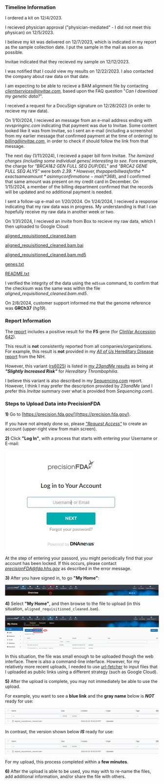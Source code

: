### Timeline Information

I ordered a kit on 12/4/2023.

I recieved physician approval ("physician-mediated" - I did not meet this physican) on 12/5/2023.

I believe my kit was delivered on 12/7/2023, which is indicated in my report as the sample collection date.  I put the sample in the mail as soon as possible.

Invitae indicated that they recieved my sample on 12/12/2023.

I was notified that I could view my results on 12/22/2023.  I also contacted the company about raw data on that date.

I am expecting to be able to recieve a BAM alignment file by contacting *clientservices@invitae.com*, based upon the FAQ question "*Can I download my genetic data?*".

I received a request for a DocuSign signature on 12/28/2023 (in order to recieve my raw data).

On 1/10/2024, I recieved an message from an e-mail address ending with *revspringinc.com* indicating that payment was due to Invitae.  Some content looked like it was from Invitae, so I sent an e-mail (including a screenshot from my earlier message that confirmed payment at the time of ordering) to *billing@invitae.com*, in order to check if should follow the link from that message.

The next day (1/11/2024), I recieved a paper bill form Invitae.  *The itemized charges (including some individual genes( interesting to see.*  Fore example, the charge for *"BRCA1&2 GEN FULL SEQ DUP/DEL"* and *"BRCA2 GENE FULL SEQ ALYS"*  were both *$2.39.*  However, the paper bill was for the *exact same amount* as in my confirmation e-mail (*$368*), and I confirmed that same amount was present on my credit card in December.  On 1/15/2024, a member of the billing department confirmed that the records will be updated and no additional payment is needed.

I sent a follow-up e-mail on 1/20/2024.  On 1/24/2024, I recieved a response indicating that my raw data was in progress.  My understanding is that I can hopefully receive my raw data in another week or two.

On 1/31/2024, I recieved an invite from Box to recieve my raw data, which I then uploaded to Google Cloud:

[aligned_requisitioned_cleaned.bam](https://storage.googleapis.com/cdw-metagenomics/Invitae/aligned_requisitioned_cleaned.bam)

[aligned_requisitioned_cleaned.bam.bai](https://storage.googleapis.com/cdw-metagenomics/Invitae/aligned_requisitioned_cleaned.bam.bai)

[aligned_requisitioned_cleaned.bam.md5](https://storage.googleapis.com/cdw-metagenomics/Invitae/aligned_requisitioned_cleaned.bam.md5)

[genes.txt](https://storage.googleapis.com/cdw-metagenomics/Invitae/README.txt)

[README.txt](https://storage.googleapis.com/cdw-metagenomics/Invitae/genes.txt)

I verified the integrity of the data using the `md5sum` command, to confirm that the checksum was the same was within the file *aligned_requisitioned_cleaned.bam.md5*.

On 2/8/2024, customer support informed me that the genome reference was **GRCh37** (*hg19*).

### Report Information

The [report](https://github.com/cwarden45/DTC_Scripts/blob/master/Invitae/report_RQ5937338.pdf) includes a positive result for the **F5** gene (for [ClinVar Accession 642](https://www.ncbi.nlm.nih.gov/clinvar/variation/642)).

This result is **not** consistently reported from all companies/organizations.  For example, this result is **not** provided in my [*All of Us* Hereditary Disease report](https://github.com/cwarden45/DTC_Scripts/blob/master/All_of_Us/Hereditary%20Disease%20Risk%20-%20230408.pdf) from the NIH.

However, this variant ([rs6025](https://www.ncbi.nlm.nih.gov/snp/rs6025)) is listed in [my *23andMe* results](https://github.com/cwarden45/DTC_Scripts/blob/master/23andMe/23andMe--HealthPredispositionRisk--231222.pdf) as being at ***"Slightly Increased Risk"*** for *Hereditary Thrombophilia*.

I believe this variant is also described in my [Sequencing.com](https://github.com/cwarden45/DTC_Scripts/blob/master/Sequencing.com/Healthcare_Pro-211016.pdf) report.  However, I think I may prefer the description provided by *23andMe* (and I prefer this *Invitae* summary over what is provided from *Sequencing.com*).

### Steps to Upload Data into PrecisionFDA

**1)** Go to [https://precision.fda.gov/](https://precision.fda.gov/).

If you have not already done so, please [*"Request Access"*](https://precision.fda.gov/request_access) to create an account (upper-right view from main screen).

**2)** Click **"Log In"**, with a process that starts with entering your Username or E-mail:

![Step 2](PrecisionFDA-step1.JPG "Step 2")

At the step of entering your passord, you might periodically find that your account has been locked.  If this occurs, please contact *precisionFDA@fda.hhs.gov* as described in the error message.

**3)** After you have signed in, to go **"My Home"**:

![Step3](PrecisionFDA-step3.JPG "Step 3")

**4)** Select **"My Home"**, and then browse to the file to upload (in this situation, `aligned_requisitioned_cleaned.bam`).

![Step4](PrecisionFDA-step4.JPG "Step 4")

In this situation, the file was small enough to be uploaded though the web interface.  There is also a command-line interface.  However, for my relatively more recent uploads, I needed to use [url-fetcher](https://precision.fda.gov/home/apps/app-F0pyzk000GBvX7qVG137gV5Z-1) to input files that I uploaded as pubilc links using a different strategy (such as Google Cloud).

**5)** After the upload is complete, you may not immediately be able to use the upload.

For example, you want to see a **blue link** and the **gray name** below is ***NOT*** ready for use:

![Step5](PrecisionFDA-step5a.JPG "Step 5 - NOT READY")

In contrast, the version shown below ***IS*** ready for use:

![Step5](PrecisionFDA-step5a.JPG "Step 5 - READY")

For my upload, this process completed within a **few minutes**.

**6)** After the upload is able to be used, you may with to re-name the files, add additional information, and/or share the file with others.


